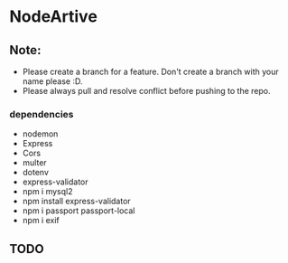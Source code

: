 # NodeArtive

## Note:

- Please create a branch for a feature. Don't create a branch with your name please :D.
- Please always pull and resolve conflict before pushing to the repo.

### dependencies

- nodemon
- Express
- Cors
- multer
- dotenv
- express-validator
- npm i mysql2
- npm install express-validator
- npm i passport passport-local
- npm i exif

## TODO